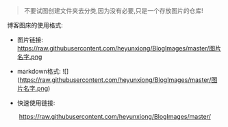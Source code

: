 > 不要试图创建文件夹去分类,因为没有必要,只是一个存放图片的仓库!

博客图床的使用格式:

- 图片链接:
    	https://raw.githubusercontent.com/heyunxiong/BlogImages/master/图片名字.png

- markdown格式: 
    	\!\[](https://raw.githubusercontent.com/heyunxiong/BlogImages/master/图片名字.png)

- 快速使用链接: 

    ​	https://raw.githubusercontent.com/heyunxiong/BlogImages/master/